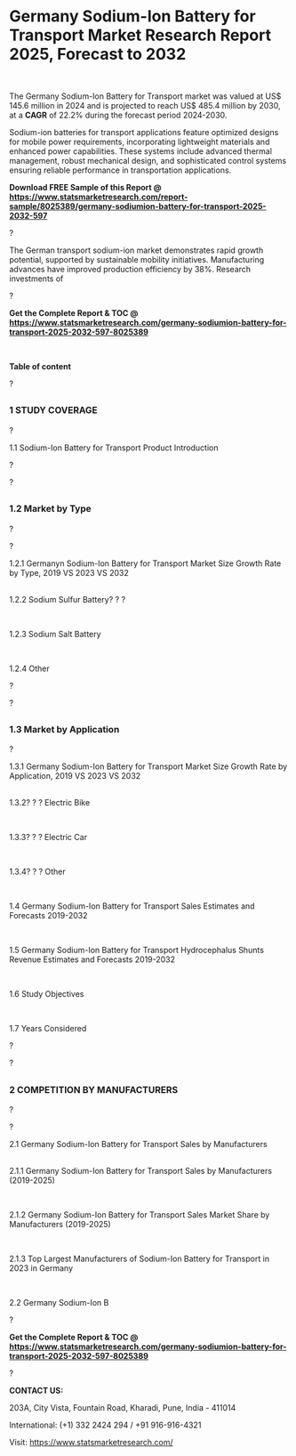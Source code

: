 <h1>Germany Sodium-Ion Battery for Transport Market Research Report 2025, Forecast to 2032</h1><br/><p>The Germany Sodium-Ion Battery for Transport market was valued at US$ 145.6 million in 2024 and is projected to reach US$ 485.4 million by 2030, at a <strong>CAGR</strong> of 22.2% during the forecast period 2024-2030.</p>
 
 
 
 <p>Sodium-ion batteries for transport applications feature optimized designs for mobile power requirements, incorporating lightweight materials and enhanced power capabilities. These systems include advanced thermal management, robust mechanical design, and sophisticated control systems ensuring reliable performance in transportation applications.</p>
 
 
 
 <div><b>Download FREE Sample of this Report @ <a href="https://www.statsmarketresearch.com/download-free-sample/8025389/germany-sodiumion-battery-for-transport-2025-2032-597">https://www.statsmarketresearch.com/report-sample/8025389/germany-sodiumion-battery-for-transport-2025-2032-597</a></b></div>
 
 
 
 <p>? </p>
 
 
 
 <p>The German transport sodium-ion market demonstrates rapid growth potential, supported by sustainable mobility initiatives. Manufacturing advances have improved production efficiency by 38%. Research investments of</p>
 
 
 
 <p>? </p>
 
 
 
 <div><b>Get the Complete Report & TOC @ <a href="https://www.statsmarketresearch.com/germany-sodiumion-battery-for-transport-2025-2032-597-8025389">https://www.statsmarketresearch.com/germany-sodiumion-battery-for-transport-2025-2032-597-8025389</a></b></div>
 
 
 
 <p><br />
 
 <b>Table of content</b></p>
 
 
 
 <p>? </p>
 
 
 
 <h2><span style="font-size:16px"><strong>1 STUDY COVERAGE</strong></span></h2>
 
 
 
 <p>? </p>
 
 
 
 <p>1.1 Sodium-Ion Battery for Transport Product Introduction</p>
 
 
 
 <p>? </p>
 
 
 
 <p>? </p>
 
 
 
 <h2><span style="font-size:16px"><strong>1.2 Market by Type</strong></span></h2>
 
 
 
 <p>? </p>
 
 
 
 <p>? </p>
 
 
 
 <p>1.2.1 Germanyn Sodium-Ion Battery for Transport Market Size Growth Rate by Type, 2019 VS 2023 VS 2032<br />
 
 <br />
 
 1.2.2 Sodium Sulfur Battery? ? ? <br />
 
 <br />
 
 1.2.3 Sodium Salt Battery<br />
 
 <br />
 
 1.2.4 Other<br />
 
 ? </p>
 
 
 
 <p>? </p>
 
 
 
 <h2><span style="font-size:16px"><strong>1.3 Market by Application</strong></span></h2>
 
 
 
 <p>? </p>
 
 
 
 <p>1.3.1 Germany Sodium-Ion Battery for Transport Market Size Growth Rate by Application, 2019 VS 2023 VS 2032<br />
 
 <br />
 
 1.3.2? ? ? Electric Bike<br />
 
 <br />
 
 1.3.3? ? ? Electric Car<br />
 
 <br />
 
 1.3.4? ? ? Other<br />
 
 <br />
 
 1.4 Germany Sodium-Ion Battery for Transport Sales Estimates and Forecasts 2019-2032<br />
 
 <br />
 
 1.5 Germany Sodium-Ion Battery for Transport Hydrocephalus Shunts Revenue Estimates and Forecasts 2019-2032<br />
 
 <br />
 
 1.6 Study Objectives<br />
 
 <br />
 
 1.7 Years Considered</p>
 
 
 
 <p>? </p>
 
 
 
 <p>? </p>
 
 
 
 <h2><span style="font-size:16px"><strong>2 COMPETITION BY MANUFACTURERS</strong></span></h2>
 
 
 
 <p>? </p>
 
 
 
 <p>? </p>
 
 
 
 <p>2.1 Germany Sodium-Ion Battery for Transport Sales by Manufacturers<br />
 
 <br />
 
 2.1.1 Germany Sodium-Ion Battery for Transport Sales by Manufacturers (2019-2025)<br />
 
 <br />
 
 2.1.2 Germany Sodium-Ion Battery for Transport Sales Market Share by Manufacturers (2019-2025)<br />
 
 <br />
 
 2.1.3 Top Largest Manufacturers of Sodium-Ion Battery for Transport in 2023 in Germany<br />
 
 <br />
 
 2.2 Germany Sodium-Ion B</p>
 
 
 
 <p>? </p>
 
 
 
 <div><b>Get the Complete Report & TOC @ <a href="https://www.statsmarketresearch.com/germany-sodiumion-battery-for-transport-2025-2032-597-8025389">https://www.statsmarketresearch.com/germany-sodiumion-battery-for-transport-2025-2032-597-8025389</a></b></div>
 
 
 
 <p>? </p>
 
 
 
 <p><b>CONTACT US:</b><br />
 
 203A, City Vista, Fountain Road, Kharadi, Pune, India - 411014<br />
 
 International: (+1) 332 2424 294 / +91 916-916-4321<br />
 
 Visit: <a href="https://www.statsmarketresearch.com/">https://www.statsmarketresearch.com/</a></p>